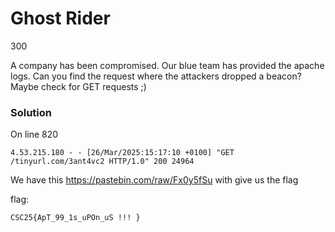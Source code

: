 # Ghost Rider

300

A company has been compromised. Our blue team has provided the apache logs. Can you find the request where the attackers dropped a beacon? Maybe check for GET requests ;)

### Solution

On line 820

```
4.53.215.180 - - [26/Mar/2025:15:17:10 +0100] "GET /tinyurl.com/3ant4vc2 HTTP/1.0" 200 24964
```

We have this https://pastebin.com/raw/Fx0y5fSu with give us the flag

flag:

`CSC25{ApT_99_1s_uPOn_uS !!! }`
